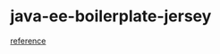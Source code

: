 # java-ee-boilerplate-jersey

[reference](http://crunchify.com/how-to-build-restful-service-with-java-using-jax-rs-and-jersey/)
